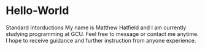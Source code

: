 # Hello-World
Standard Intorductions
My name is Matthew Hatfield and I am currently studying programming at GCU.
Feel free to message or contact me anytime.
I hope to receive guidance and further instruction from anyone experience.
